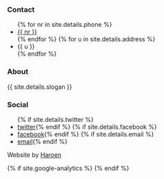 <footer>
	<div>
		<h3>Contact</h3>
		<ul>
		{% for nr in site.details.phone %}
			<li><a href="tel:{{ nr }}">{{ nr }}</a></li>
		{% endfor %}
		{% for u in site.details.address %}
			<li>{{ u }}</li>
		{% endfor %}
		</ul>
	</div>
	<div>
		<h3>About</h3>
		<p>{{ site.details.slogan }}</p>
	</div>
	<div>
		<h3>Social</h3>
		<ul>
			{% if site.details.twitter %}<li><a href="https://twitter.com/{{site.details.twitter}}">twitter</a>{% endif %}
			{% if site.details.facebook %}<li><a href="https://facebook.com/{{site.details.facebook}}">facebook</a>{% endif %}
			{% if site.details.email %}<li><a href="mailto:{{site.details.email}}">email</a>{% endif %}
		</ul>
		<p>Website by <a href="http://haroen.me">Haroen</a></p>
	</div>
</footer>
{% if site.google-analytics %}
<script>
(function (i, s, o, g, r, a, m) {
  i['GoogleAnalyticsObject'] = r;
  i[r] = i[r] || function() {
    (i[r].q = i[r].q || []).push(arguments)
  }, i[r].l = 1 * new Date();
  a = s.createElement(o),
  m = s.getElementsByTagName(o)[0];
  a.async = 1;
  a.src = g;
  m.parentNode.insertBefore(a, m)
})(window, document, 'script', '//www.google-analytics.com/analytics.js', 'ga');

ga('create', '{{ site.google-analytics }}', 'auto');
ga('send', 'pageview');
</script>
{% endif %}
</body>
</html>
